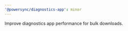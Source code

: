 ```yaml
---
'@powersync/diagnostics-app': minor
---
```


Improve diagnostics app performance for bulk downloads.
